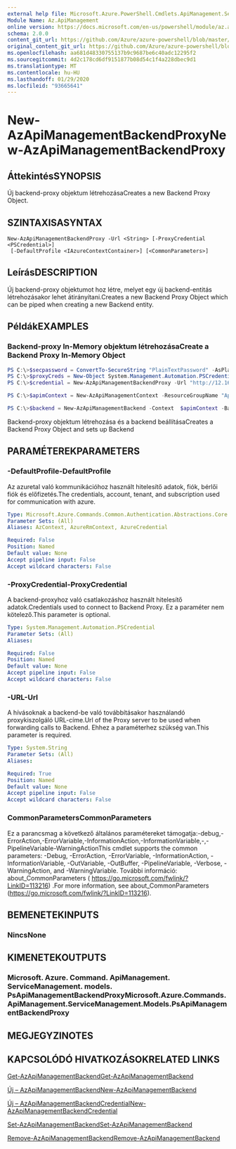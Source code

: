 ```yaml
---
external help file: Microsoft.Azure.PowerShell.Cmdlets.ApiManagement.ServiceManagement.dll-Help.xml
Module Name: Az.ApiManagement
online version: https://docs.microsoft.com/en-us/powershell/module/az.apimanagement/new-azapimanagementbackendproxy
schema: 2.0.0
content_git_url: https://github.com/Azure/azure-powershell/blob/master/src/ApiManagement/ApiManagement/help/New-AzApiManagementBackendProxy.md
original_content_git_url: https://github.com/Azure/azure-powershell/blob/master/src/ApiManagement/ApiManagement/help/New-AzApiManagementBackendProxy.md
ms.openlocfilehash: aa681d48330755137b9c9687be6c40adc12295f2
ms.sourcegitcommit: 4d2c178cd6df9151877b08d54c1f4a228dbec9d1
ms.translationtype: MT
ms.contentlocale: hu-HU
ms.lasthandoff: 01/29/2020
ms.locfileid: "93665641"
---
```

# <span data-ttu-id="0d115-101">New-AzApiManagementBackendProxy</span><span class="sxs-lookup"><span data-stu-id="0d115-101">New-AzApiManagementBackendProxy</span></span>

## <span data-ttu-id="0d115-102">Áttekintés</span><span class="sxs-lookup"><span data-stu-id="0d115-102">SYNOPSIS</span></span>
<span data-ttu-id="0d115-103">Új backend-proxy objektum létrehozása</span><span class="sxs-lookup"><span data-stu-id="0d115-103">Creates a new Backend Proxy Object.</span></span>

## <span data-ttu-id="0d115-104">SZINTAXISA</span><span class="sxs-lookup"><span data-stu-id="0d115-104">SYNTAX</span></span>

```
New-AzApiManagementBackendProxy -Url <String> [-ProxyCredential <PSCredential>]
 [-DefaultProfile <IAzureContextContainer>] [<CommonParameters>]
```

## <span data-ttu-id="0d115-105">Leírás</span><span class="sxs-lookup"><span data-stu-id="0d115-105">DESCRIPTION</span></span>
<span data-ttu-id="0d115-106">Új backend-proxy objektumot hoz létre, melyet egy új backend-entitás létrehozásakor lehet átirányítani.</span><span class="sxs-lookup"><span data-stu-id="0d115-106">Creates a new Backend Proxy Object which can be piped when creating a new Backend entity.</span></span>

## <span data-ttu-id="0d115-107">Példák</span><span class="sxs-lookup"><span data-stu-id="0d115-107">EXAMPLES</span></span>

### <span data-ttu-id="0d115-108">Backend-proxy In-Memory objektum létrehozása</span><span class="sxs-lookup"><span data-stu-id="0d115-108">Create a Backend Proxy In-Memory Object</span></span>
```powershell
PS C:\>$secpassword = ConvertTo-SecureString "PlainTextPassword" -AsPlainText -Force
PS C:\>$proxyCreds = New-Object System.Management.Automation.PSCredential ("foo", $secpassword)
PS C:\>$credential = New-AzApiManagementBackendProxy -Url "http://12.168.1.1:8080" -ProxyCredential $proxyCreds

PS C:\>$apimContext = New-AzApiManagementContext -ResourceGroupName "Api-Default-WestUS" -ServiceName "contoso"

PS C:\>$backend = New-AzApiManagementBackend -Context  $apimContext -BackendId 123 -Url 'https://contoso.com/awesomeapi' -Protocol http -Title "first backend" -SkipCertificateChainValidation $true -Proxy $credential -Description "backend with proxy server"
```

<span data-ttu-id="0d115-109">Backend-proxy objektum létrehozása és a backend beállítása</span><span class="sxs-lookup"><span data-stu-id="0d115-109">Creates a Backend Proxy Object and sets up Backend</span></span>

## <span data-ttu-id="0d115-110">PARAMÉTEREK</span><span class="sxs-lookup"><span data-stu-id="0d115-110">PARAMETERS</span></span>

### <span data-ttu-id="0d115-111">-DefaultProfile</span><span class="sxs-lookup"><span data-stu-id="0d115-111">-DefaultProfile</span></span>
<span data-ttu-id="0d115-112">Az azuretal való kommunikációhoz használt hitelesítő adatok, fiók, bérlői fiók és előfizetés.</span><span class="sxs-lookup"><span data-stu-id="0d115-112">The credentials, account, tenant, and subscription used for communication with azure.</span></span>

```yaml
Type: Microsoft.Azure.Commands.Common.Authentication.Abstractions.Core.IAzureContextContainer
Parameter Sets: (All)
Aliases: AzContext, AzureRmContext, AzureCredential

Required: False
Position: Named
Default value: None
Accept pipeline input: False
Accept wildcard characters: False
```

### <span data-ttu-id="0d115-113">-ProxyCredential</span><span class="sxs-lookup"><span data-stu-id="0d115-113">-ProxyCredential</span></span>
<span data-ttu-id="0d115-114">A backend-proxyhoz való csatlakozáshoz használt hitelesítő adatok.</span><span class="sxs-lookup"><span data-stu-id="0d115-114">Credentials used to connect to Backend Proxy.</span></span> <span data-ttu-id="0d115-115">Ez a paraméter nem kötelező.</span><span class="sxs-lookup"><span data-stu-id="0d115-115">This parameter is optional.</span></span>

```yaml
Type: System.Management.Automation.PSCredential
Parameter Sets: (All)
Aliases:

Required: False
Position: Named
Default value: None
Accept pipeline input: False
Accept wildcard characters: False
```

### <span data-ttu-id="0d115-116">-URL</span><span class="sxs-lookup"><span data-stu-id="0d115-116">-Url</span></span>
<span data-ttu-id="0d115-117">A hívásoknak a backend-be való továbbításakor használandó proxykiszolgáló URL-címe.</span><span class="sxs-lookup"><span data-stu-id="0d115-117">Url of the Proxy server to be used when forwarding calls to Backend.</span></span>
<span data-ttu-id="0d115-118">Ehhez a paraméterhez szükség van.</span><span class="sxs-lookup"><span data-stu-id="0d115-118">This parameter is required.</span></span>

```yaml
Type: System.String
Parameter Sets: (All)
Aliases:

Required: True
Position: Named
Default value: None
Accept pipeline input: False
Accept wildcard characters: False
```

### <span data-ttu-id="0d115-119">CommonParameters</span><span class="sxs-lookup"><span data-stu-id="0d115-119">CommonParameters</span></span>
<span data-ttu-id="0d115-120">Ez a parancsmag a következő általános paramétereket támogatja:-debug,-ErrorAction,-ErrorVariable,-InformationAction,-InformationVariable,-,-PipelineVariable-WarningAction</span><span class="sxs-lookup"><span data-stu-id="0d115-120">This cmdlet supports the common parameters: -Debug, -ErrorAction, -ErrorVariable, -InformationAction, -InformationVariable, -OutVariable, -OutBuffer, -PipelineVariable, -Verbose, -WarningAction, and -WarningVariable.</span></span> <span data-ttu-id="0d115-121">További információ: about_CommonParameters ( https://go.microsoft.com/fwlink/?LinkID=113216) .</span><span class="sxs-lookup"><span data-stu-id="0d115-121">For more information, see about_CommonParameters (https://go.microsoft.com/fwlink/?LinkID=113216).</span></span>

## <span data-ttu-id="0d115-122">BEMENETEK</span><span class="sxs-lookup"><span data-stu-id="0d115-122">INPUTS</span></span>

### <span data-ttu-id="0d115-123">Nincs</span><span class="sxs-lookup"><span data-stu-id="0d115-123">None</span></span>

## <span data-ttu-id="0d115-124">KIMENETEK</span><span class="sxs-lookup"><span data-stu-id="0d115-124">OUTPUTS</span></span>

### <span data-ttu-id="0d115-125">Microsoft. Azure. Command. ApiManagement. ServiceManagement. models. PsApiManagementBackendProxy</span><span class="sxs-lookup"><span data-stu-id="0d115-125">Microsoft.Azure.Commands.ApiManagement.ServiceManagement.Models.PsApiManagementBackendProxy</span></span>

## <span data-ttu-id="0d115-126">MEGJEGYZI</span><span class="sxs-lookup"><span data-stu-id="0d115-126">NOTES</span></span>

## <span data-ttu-id="0d115-127">KAPCSOLÓDÓ HIVATKOZÁSOK</span><span class="sxs-lookup"><span data-stu-id="0d115-127">RELATED LINKS</span></span>

[<span data-ttu-id="0d115-128">Get-AzApiManagementBackend</span><span class="sxs-lookup"><span data-stu-id="0d115-128">Get-AzApiManagementBackend</span></span>](./Get-AzApiManagementBackend)

[<span data-ttu-id="0d115-129">Új – AzApiManagementBackend</span><span class="sxs-lookup"><span data-stu-id="0d115-129">New-AzApiManagementBackend</span></span>](./New-AzApiManagementBackend.md)

[<span data-ttu-id="0d115-130">Új – AzApiManagementBackendCredential</span><span class="sxs-lookup"><span data-stu-id="0d115-130">New-AzApiManagementBackendCredential</span></span>](./New-AzApiManagementBackendCredential.md)

[<span data-ttu-id="0d115-131">Set-AzApiManagementBackend</span><span class="sxs-lookup"><span data-stu-id="0d115-131">Set-AzApiManagementBackend</span></span>](./Set-AzApiManagementBackend.md)

[<span data-ttu-id="0d115-132">Remove-AzApiManagementBackend</span><span class="sxs-lookup"><span data-stu-id="0d115-132">Remove-AzApiManagementBackend</span></span>](./Remove-AzApiManagementBackend.md)
